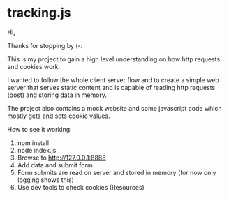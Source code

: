 # tracking.js

Hi,

Thanks for stopping by (-:

This is my project to gain a high level understanding on how http requests and cookies work.

I wanted to follow the whole client server flow and to create a simple web server that serves static content and is capable of reading http requests (post) and storing data in memory. 

The project also contains a mock website and some javascript code which mostly gets and sets cookie values. 

How to see it working:
1. npm install
2. node index.js
3. Browse to http://127.0.0.1:8888
4. Add data and submit form
5. Form submits are read on server and stored in memory (for now only logging shows this)
6. Use dev tools to check cookies (Resources)
